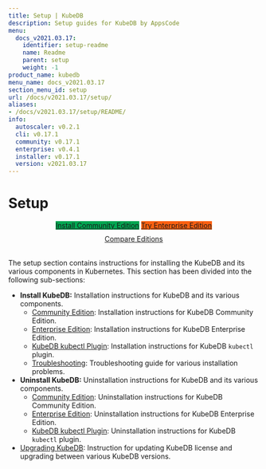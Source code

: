 ```yaml
---
title: Setup | KubeDB
description: Setup guides for KubeDB by AppsCode
menu:
  docs_v2021.03.17:
    identifier: setup-readme
    name: Readme
    parent: setup
    weight: -1
product_name: kubedb
menu_name: docs_v2021.03.17
section_menu_id: setup
url: /docs/v2021.03.17/setup/
aliases:
- /docs/v2021.03.17/setup/README/
info:
  autoscaler: v0.2.1
  cli: v0.17.1
  community: v0.17.1
  enterprise: v0.4.1
  installer: v0.17.1
  version: v2021.03.17
---
```


# Setup

<div style="text-align: center;">
  <a class="button ac-button  is-link is-medium is-active has-text-weight-normal" href="/docs/v2021.03.17/setup/install/community" style="background:#00A651; width: 18rem;">Install Community Edition</a>
  <a class="button ac-button is-info is-medium is-active has-text-weight-normal" href="/docs/v2021.03.17/setup/install/enterprise"  style="background:#FC6011; width: 18rem;">Try Enterprise Edition</a>
  <a style="margin-top: 10px; display: block;" href="/docs/v2021.03.17/overview/README">Compare Editions</a>
</div>
<br>

The setup section contains instructions for installing the KubeDB and its various components in Kubernetes. This section has been divided into the following sub-sections:

- **Install KubeDB:** Installation instructions for KubeDB and its various components.
  - [Community Edition](/docs/v2021.03.17/setup/install/community): Installation instructions for KubeDB Community Edition.
  - [Enterprise Edition](/docs/v2021.03.17/setup/install/enterprise): Installation instructions for KubeDB Enterprise Edition.
  - [KubeDB kubectl Plugin](/docs/v2021.03.17/setup/install/kubectl_plugin): Installation instructions for KubeDB `kubectl` plugin.
  - [Troubleshooting](/docs/v2021.03.17/setup/install/troubleshoting): Troubleshooting guide for various installation problems.
- **Uninstall KubeDB:** Uninstallation instructions for KubeDB and its various components.
  - [Community Edition](/docs/v2021.03.17/setup/uninstall/community): Uninstallation instructions for KubeDB Community Edition.
  - [Enterprise Edition](/docs/v2021.03.17/setup/uninstall/enterprise): Uninstallation instructions for KubeDB Enterprise Edition.
  - [KubeDB kubectl Plugin](/docs/v2021.03.17/setup/uninstall/kubectl_plugin): Uninstallation instructions for KubeDB `kubectl` plugin.
- [Upgrading KubeDB](/docs/v2021.03.17/setup/upgrade/): Instruction for updating KubeDB license and upgrading between various KubeDB versions.
